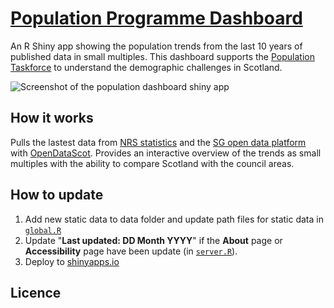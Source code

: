 # [Population Programme Dashboard](https://scotland.shinyapps.io/population_dashboard/)
An R Shiny app showing the population trends from the last 10 years of published data in small multiples. 
This dashboard supports the [Population Taskforce](https://www.gov.scot/groups/population-task-force/) to understand the demographic challenges in Scotland.
  
![Screenshot of the population dashboard shiny
app](https://github.com/DataScienceScotland/population_programme_dashboard/blob/master/www/homepage_screenshot.png)
  

## How it works

Pulls the lastest data from [NRS statistics](https://www.nrscotland.gov.uk/statistics-and-data/statistics/) and the [SG open data platform](https://statistics.gov.scot/) with [OpenDataScot](https://github.com/DataScienceScotland/opendatascot). Provides an interactive overview of the trends as small multiples with the ability to compare Scotland with the council areas.

## How to update
1. Add new static data to data folder and update path files for static data in [`global.R`](https://github.com/DataScienceScotland/population_programme_dashboard/blob/master/global.R)
2. Update  "<b>Last updated: DD Month YYYY</b>" if the <b>About</b> page or <b>Accessibility</b> page have been update (in [`server.R`](https://github.com/DataScienceScotland/population_programme_dashboard/blob/master/server.R)).
3. Deploy to [shinyapps.io](https://shiny.rstudio.com/articles/shinyapps.html)

## Licence
